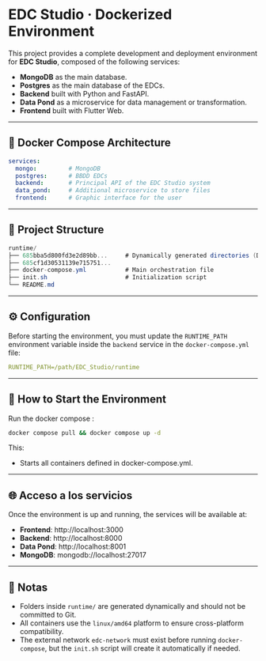 # EDC Studio · Dockerized Environment

This project provides a complete development and deployment environment for **EDC Studio**, composed of the following services:

- **MongoDB** as the main database.
- **Postgres** as the main database of the EDCs.
- **Backend** built with Python and FastAPI.
- **Data Pond** as a microservice for data management or transformation.
- **Frontend** built with Flutter Web.

---

## 🐳 Docker Compose Architecture

```yaml
services:
  mongo:         # MongoDB
  postgres:      # BBDD EDCs
  backend:       # Principal API of the EDC Studio system
  data_pond:     # Additional microservice to store files
  frontend:      # Graphic interface for the user
```
---

## 📁 Project Structure

```csharp
runtime/
├── 685bba5d800fd3e2d89bb...     # Dynamically generated directories (DO NOT commit to Git)
├── 685cf1d30531139e715751...
├── docker-compose.yml           # Main orchestration file
├── init.sh                      # Initialization script
└── README.md                    
```

---

## ⚙️ Configuration

Before starting the environment, you must update the `RUNTIME_PATH` environment variable inside the `backend` service in the `docker-compose.yml` file:

```yaml
RUNTIME_PATH=/path/EDC_Studio/runtime
```

---

## 🚀 How to Start the Environment

Run the docker compose :

```bash
docker compose pull && docker compose up -d
```

This:
- Starts all containers defined in docker-compose.yml.

---

## 🌐 Acceso a los servicios

Once the environment is up and running, the services will be available at:

- **Frontend**: http://localhost:3000
- **Backend**: http://localhost:8000
- **Data Pond**: http://localhost:8001
- **MongoDB**: mongodb://localhost:27017

---

## 📝 Notas

- Folders inside `runtime/` are generated dynamically and should not be committed to Git.
- All containers use the `linux/amd64` platform to ensure cross-platform compatibility.
- The external network `edc-network` must exist before running `docker-compose`, but the `init.sh` script will create it automatically if needed.
